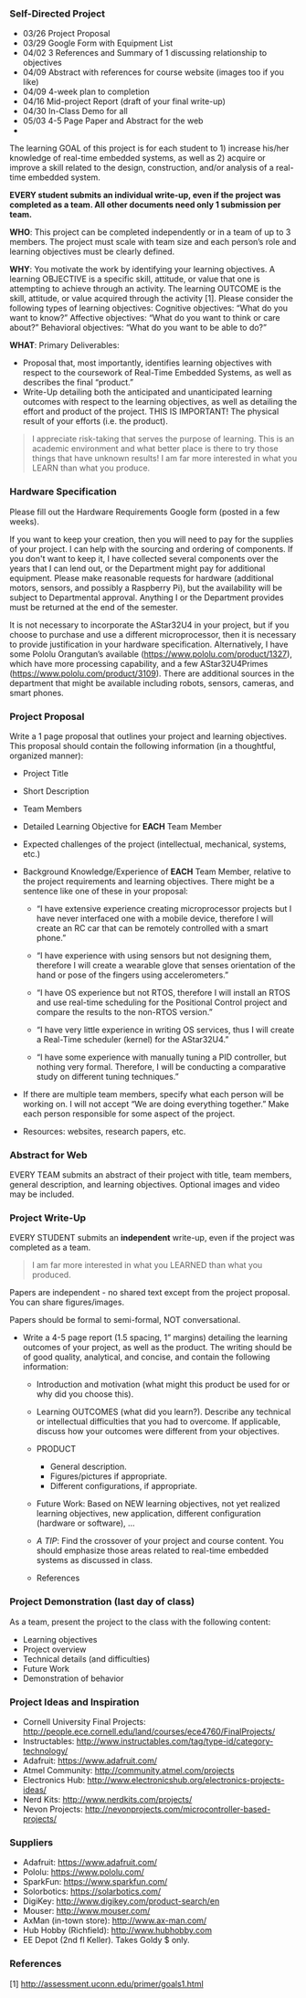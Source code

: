 ### Self-Directed Project

- 03/26 Project Proposal
- 03/29 Google Form with Equipment List
- 04/02 3 References and Summary of 1 discussing relationship to objectives
- 04/09 Abstract with references for course website (images too if you like)
- 04/09 4-week plan to completion
- 04/16 Mid-project Report (draft of your final write-up)
- 04/30 In-Class Demo for all
- 05/03 4-5 Page Paper and Abstract for the web
-

The learning GOAL of this project is for each student to 1) increase his/her knowledge of real-time embedded systems, as well as 2) acquire or improve a skill related to the design, construction, and/or analysis of a real-time embedded system.

**__EVERY student submits an individual write-up, even if the project was completed as a team. All other documents need only 1 submission per team.__**

**__WHO__**: This project can be completed independently or in a team of up to 3 members. The project must scale with team size and each person’s role and learning objectives must be clearly defined.

**__WHY__**: You motivate the work by identifying your learning objectives. A learning OBJECTIVE is a specific skill, attitude, or value that one is attempting to achieve through an activity. The learning OUTCOME is the skill, attitude, or value acquired through the activity [1]. Please consider the following types of learning objectives:
Cognitive objectives: “What do you want to know?”
Affective objectives: “What do you want to think or care about?”
Behavioral objectives: “What do you want to be able to do?”

**__WHAT__**: Primary Deliverables:
- Proposal that, most importantly, identifies learning objectives with respect to the coursework of Real-Time Embedded Systems, as well as describes the final “product.”
- Write-Up detailing both the anticipated and unanticipated learning outcomes with respect to the learning objectives, as well as detailing the effort and product of the project. THIS IS IMPORTANT!
The physical result of your efforts (i.e. the product).

> I appreciate risk-taking that serves the purpose of learning. This is an academic environment and what better place is there to try those things that have unknown results! I am far more interested in what you LEARN than what you produce.


### Hardware Specification

Please fill out the Hardware Requirements Google form (posted in a few weeks).

If you want to keep your creation, then you will need to pay for the supplies of your project. I can help with the sourcing and ordering of components. If you don't want to keep it, I have collected several components over the years that I can lend out, or the Department might pay for additional equipment. Please make reasonable requests for hardware (additional motors, sensors, and possibly a Raspberry Pi), but the availability will be subject to Departmental approval. Anything I or the Department provides must be returned at the end of the semester.

It is not necessary to incorporate the AStar32U4 in your project, but if you choose to purchase and use a different microprocessor, then it is necessary to provide justification in your hardware specification. Alternatively, I have some Pololu Orangutan’s available (https://www.pololu.com/product/1327), which have more processing capability, and a few AStar32U4Primes (https://www.pololu.com/product/3109). There are additional sources in the department that might be available including robots, sensors, cameras, and smart phones.


### Project Proposal

Write a 1 page proposal that outlines your project and learning objectives. This proposal should contain the following information (in a thoughtful, organized manner):
- Project Title
- Short Description
- Team Members
- Detailed Learning Objective for **EACH** Team Member
- Expected challenges of the project (intellectual, mechanical, systems, etc.)
- Background Knowledge/Experience of **EACH** Team Member, relative to the project requirements and learning objectives. There might be a sentence like one of these in your proposal:

  - “I have extensive experience creating microprocessor projects but I have never interfaced one with a mobile device, therefore I will create an RC car that can be remotely controlled with a smart phone.”

  - “I have experience with using sensors but not designing them, therefore I will create a wearable glove that senses orientation of the hand or pose of the fingers using accelerometers.”

  - “I have OS experience but not RTOS, therefore I will install an RTOS and use real-time scheduling for the Positional Control project and compare the results to the non-RTOS version.”

  - “I have very little experience in writing OS services, thus I will create a Real-Time scheduler (kernel) for the AStar32U4.”

  - “I have some experience with manually tuning a PID controller, but nothing very formal. Therefore, I will be conducting a comparative study on different tuning techniques.”

- If there are multiple team members, specify what each person will be working on. I will not accept “We are doing everything together.” Make each person responsible for some aspect of the project.

- Resources: websites, research papers, etc.

### Abstract for Web

EVERY TEAM submits an abstract of their project with title, team members, general description, and learning objectives. Optional images and video may be included.

### Project Write-Up

EVERY STUDENT submits an **__independent__** write-up, even if the project was completed as a team.

>I am far more interested in what you LEARNED than what you produced.

Papers are independent - no shared text except from the project proposal. You can share figures/images.

Papers should be formal to semi-formal, NOT conversational.

- Write a 4-5 page report (1.5 spacing, 1” margins) detailing the learning outcomes of your project, as well as the product. The writing should be of good quality, analytical, and concise, and contain the following information:

  - Introduction and motivation (what might this product be used for or why did you choose this).
  - Learning OUTCOMES (what did you learn?). Describe any technical or intellectual difficulties that you had to overcome. If applicable, discuss how your outcomes were different from your objectives.
  - PRODUCT
    - General description.
    - Figures/pictures if appropriate.
    - Different configurations, if appropriate.
  - Future Work: Based on NEW learning objectives, not yet realized learning objectives, new application, different configuration (hardware or software), …

  - _A TIP_: Find the crossover of your project and course content. You should emphasize those areas related to real-time embedded systems as discussed in class.
  - References

### Project Demonstration (last day of class)

As a team, present the project to the class with the following content:
- Learning objectives
- Project overview
- Technical details (and difficulties)
- Future Work
- Demonstration of behavior

### Project Ideas and Inspiration

- Cornell University Final Projects: http://people.ece.cornell.edu/land/courses/ece4760/FinalProjects/
- Instructables: http://www.instructables.com/tag/type-id/category-technology/
- Adafruit: https://www.adafruit.com/
- Atmel Community: http://community.atmel.com/projects
- Electronics Hub: http://www.electronicshub.org/electronics-projects-ideas/
- Nerd Kits: http://www.nerdkits.com/projects/
- Nevon Projects: http://nevonprojects.com/microcontroller-based-projects/

### Suppliers

- Adafruit: https://www.adafruit.com/
- Pololu: https://www.pololu.com/
- SparkFun: https://www.sparkfun.com/
- Solorbotics: https://solarbotics.com/
- DigiKey: http://www.digikey.com/product-search/en
- Mouser: http://www.mouser.com/
- AxMan (in-town store): http://www.ax-man.com/
- Hub Hobby (Richfield): http://www.hubhobby.com
- EE Depot (2nd fl Keller). Takes Goldy $ only.


### References

[1] http://assessment.uconn.edu/primer/goals1.html
